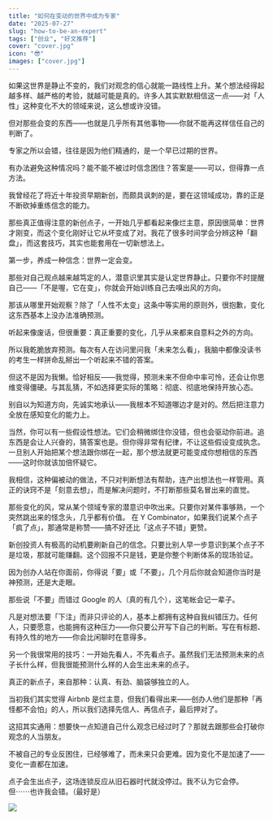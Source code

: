 ```yaml
---
title: "如何在变动的世界中成为专家"
date: "2025-07-27"
slug: "how-to-be-an-expert"
tags: ["创业", "好文推荐"]
cover: "cover.jpg"
icon: "😎"
images: ["cover.jpg"]
---
```

如果这世界是静止不变的，我们对观念的信心就能一路线性上升。某个想法经得起越多样、越严格的考验，就越可能是真的。许多人其实默默相信这一点——对「人性」这种变化不大的领域来说，这么想或许没错。



但对那些会变的东西——也就是几乎所有其他事物——你就不能再这样信任自己的判断了。



专家之所以会错，往往是因为他们精通的，是一个早已过期的世界。



有办法避免这种情况吗？能不能不被过时信念困住？答案是——可以，但得靠一点方法。



我曾经花了将近十年投资早期新创，而颇具讽刺的是，要在这领域成功，靠的正是不断砍掉重练信念的能力。



那些真正值得注意的新创点子，一开始几乎都看起来像烂主意，原因很简单：世界才刚变，而这个变化刚好让它从坏变成了对。我花了很多时间学会分辨这种「翻盘」，而这套技巧，其实也能套用在一切新想法上。



第一步，养成一种信念：世界一定会变。



那些对自己观点越来越笃定的人，潜意识里其实是认定世界静止。只要你不时提醒自己——「不是喔，它在变」，你就会开始训练自己去嗅出风的方向。



那该从哪里开始观察？除了「人性不太变」这条中等实用的原则外，很抱歉，变化这东西基本上没办法准确预测。



听起来像废话，但很重要：真正重要的变化，几乎从来都来自意料之外的方向。



所以我乾脆放弃预测。每次有人在访问里问我「未来怎么看」，我脑中都像没读书的考生一样拼命乱掰出一个听起来不错的答案。



但这不是因为我懒。恰好相反——我觉得，预测未来不但命中率可怜，还会让你思维变得僵硬。与其乱猜，不如选择更实际的策略：彻底、彻底地保持开放心态。



别自以为知道方向，先诚实地承认——我根本不知道哪边才是对的。然后把注意力全放在感知变化的能力上。



当然，你可以有一些假设性想法。它们会稍微绑住你没错，但也会驱动你前进。追东西是会让人兴奋的，猜答案也是。但你得非常有纪律，不让这些假设变成执念。
一旦别人开始把某个想法跟你绑在一起，那个想法就更可能变成你想相信的东西——这时你就该加倍怀疑它。



我相信，这种偏被动的做法，不只对判断想法有帮助，连产出想法也一样管用。真正的诀窍不是「刻意去想」，而是解决问题时，不打断那些莫名冒出来的直觉。



那些变化的风，常从某个领域专家的潜意识中吹出来。只要你对某件事够熟，一个突然跳出来的怪念头，几乎都有价值。
在 Y Combinator，如果我们说某个点子「疯了点」，那通常是称赞——搞不好还比「这点子不错」更赞。



新创投资人有极高的动机要刷新自己的信念。只要比别人早一步意识到某个点子不是垃圾，那就可能赚翻。这个回报不只是钱，更是你整个判断体系的现场验证。



因为创办人站在你面前，你得说「要」或「不要」，几个月后你就会知道你当时是神预测，还是大走眼。



那些说「不要」而错过 Google 的人（真的有几个），这笔帐会记一辈子。



凡是对想法要「下注」而非只评论的人，基本上都拥有这种自我纠错压力。任何人，只要愿意，也能拥有这种压力——你只要公开写下自己的判断。写在有标题、有持久性的地方——你会比闲聊时在意得多。



另一个我很常用的技巧：一开始先看人，不先看点子。虽然我们无法预测未来的点子长什么样，但我很能预测什么样的人会生出未来的点子。



真正的新点子，来自那种：认真、有劲、脑袋够独立的人。



当初我们其实觉得 Airbnb 是烂主意，但我们看得出来——创办人他们是那种「再怪都不会怕」的人，所以我们选择先信人、再信点子，最后押对了。



这招其实通用：想要快一点知道自己什么观念已经过时了？那就去跟那些会打破你观念的人当朋友。



不被自己的专业反困住，已经够难了，而未来只会更难。因为变化不是加速了——变化一直都在加速。



点子会生出点子，这场连锁反应从旧石器时代就没停过。我不认为它会停。
但⋯⋯也许我会错。（最好是）




![](https://prod-files-secure.s3.us-west-2.amazonaws.com/112d0858-5090-4d34-a606-b75eb8d65fd2/46476355-9cf3-4e99-9b7a-3531bc426380/1000202064.png?X-Amz-Algorithm=AWS4-HMAC-SHA256&X-Amz-Content-Sha256=UNSIGNED-PAYLOAD&X-Amz-Credential=ASIAZI2LB4662TNRFBUZ%2F20251016%2Fus-west-2%2Fs3%2Faws4_request&X-Amz-Date=20251016T141409Z&X-Amz-Expires=3600&X-Amz-Security-Token=IQoJb3JpZ2luX2VjEOb%2F%2F%2F%2F%2F%2F%2F%2F%2F%2FwEaCXVzLXdlc3QtMiJHMEUCIHzJev%2BHuggDVKK0sUooCsg6v2w9Xe1kebl5pWjb78adAiEA%2FCO2GVfZrQQr2weemQz3hWlrlWxPV6h51D6AgEF%2FtN0qiAQIj%2F%2F%2F%2F%2F%2F%2F%2F%2F%2F%2FARAAGgw2Mzc0MjMxODM4MDUiDODlZjdW1%2FKpQ8A8uCrcA5usfXGzNKnLQbipPJCZILdllkjwLYd%2FYs63lBmGRQXO01rPTVsNkx%2Ba7fOGfLU8GmVwLuJLzv%2BjnKuwofU%2F73HLDEdPXRzLGlmXcTunfNbPerdj9PDkUhlqfQGDtiCfdlgZmNsCSZksgM6ylJnMuR3sf%2BkhLxUviJgI7vpD7NaBNiohmboVj9o5xV83BPk3eI0suxMu4ekRDpT%2FdeRIyzsJrtii4w0w1aemMZnkhTlv1Nul774p9hrPHF7%2FDkT9ZJRswVJ1yU4rNotn2yTxdPTdM57xoW1h35PyXOKizZnSvqRMvof4LU9Qf7QKU%2BW0Ib0RAGSAoTNbWz%2F%2BBgJd1VYx7ihOWQT79ewl9pb3uEYUe11xz%2FUUfV2tm9yWzsipoPSROYTTdl%2FfwC6Tr2I9mXtfKSU%2Bolj%2B6u18KjrIjoQ1b7YWYcPeO4AS09kviYmXbrEhSCZlwRsDwXh0Z31W4fpKT3xQtI0l3CKTXJYE1Fcb0H%2BM%2BIk3VUNAHCyf6CKAfWzOtFhKgBDddK4sqNM2tVpCR%2Bc2kdeaxAPItcX6LxIVw5YKZh9%2Be%2F8%2FLU3tdDj3%2F2LOnbV1dgi95mMnGW92t36Rc7Ni3Vl591lwk%2BCxJEWb4VaG6yLjTj8jz7NFMIzow8cGOqUBKmTNGfdDXpDqyLWJENKf9Mzh57L50zzVvSfqo9wurdMNaMIEIqCXkSgcpnSYLzdybr8emYHuq8775FLt9LihhnjrXEu6DVGUu7lTkPKdk9b5TDJhSsxeCX4hJm%2F88fD3sYqBGHdt%2BjenZM2T4PIDIIb0wDV8lpjbhP8gV0l8OSVes%2BjHQfIOhoEp37QVwfkPyQtXxjwpItKbWTiDXYJif2lZbxM1&X-Amz-Signature=5394c43a1e387a425def93092ac1062b75dc08f804cad2b1f7b67234276da9c6&X-Amz-SignedHeaders=host&x-amz-checksum-mode=ENABLED&x-id=GetObject)

